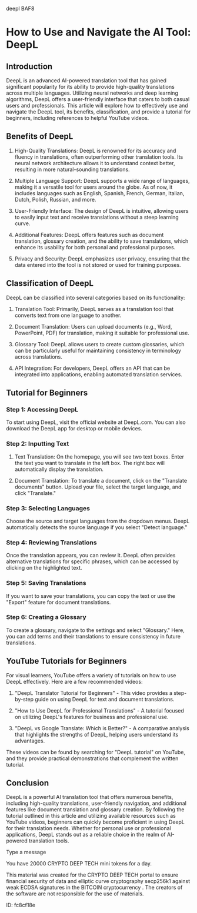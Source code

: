 deepl BAF8
# How to Use and Navigate the AI Tool: DeepL



## Introduction



DeepL is an advanced AI-powered translation tool that has gained significant popularity for its ability to provide high-quality translations across multiple languages. Utilizing neural networks and deep learning algorithms, DeepL offers a user-friendly interface that caters to both casual users and professionals. This article will explore how to effectively use and navigate the DeepL tool, its benefits, classification, and provide a tutorial for beginners, including references to helpful YouTube videos.



## Benefits of DeepL



1. High-Quality Translations: DeepL is renowned for its accuracy and fluency in translations, often outperforming other translation tools. Its neural network architecture allows it to understand context better, resulting in more natural-sounding translations.



2. Multiple Language Support: DeepL supports a wide range of languages, making it a versatile tool for users around the globe. As of now, it includes languages such as English, Spanish, French, German, Italian, Dutch, Polish, Russian, and more.



3. User-Friendly Interface: The design of DeepL is intuitive, allowing users to easily input text and receive translations without a steep learning curve.



4. Additional Features: DeepL offers features such as document translation, glossary creation, and the ability to save translations, which enhance its usability for both personal and professional purposes.



5. Privacy and Security: DeepL emphasizes user privacy, ensuring that the data entered into the tool is not stored or used for training purposes.



## Classification of DeepL



DeepL can be classified into several categories based on its functionality:



1. Translation Tool: Primarily, DeepL serves as a translation tool that converts text from one language to another.



2. Document Translation: Users can upload documents (e.g., Word, PowerPoint, PDF) for translation, making it suitable for professional use.



3. Glossary Tool: DeepL allows users to create custom glossaries, which can be particularly useful for maintaining consistency in terminology across translations.



4. API Integration: For developers, DeepL offers an API that can be integrated into applications, enabling automated translation services.



## Tutorial for Beginners



### Step 1: Accessing DeepL



To start using DeepL, visit the official website at DeepL.com. You can also download the DeepL app for desktop or mobile devices.



### Step 2: Inputting Text



1. Text Translation: On the homepage, you will see two text boxes. Enter the text you want to translate in the left box. The right box will automatically display the translation.



2. Document Translation: To translate a document, click on the "Translate documents" button. Upload your file, select the target language, and click "Translate."



### Step 3: Selecting Languages



Choose the source and target languages from the dropdown menus. DeepL automatically detects the source language if you select "Detect language."



### Step 4: Reviewing Translations



Once the translation appears, you can review it. DeepL often provides alternative translations for specific phrases, which can be accessed by clicking on the highlighted text.



### Step 5: Saving Translations



If you want to save your translations, you can copy the text or use the "Export" feature for document translations.



### Step 6: Creating a Glossary



To create a glossary, navigate to the settings and select "Glossary." Here, you can add terms and their translations to ensure consistency in future translations.



## YouTube Tutorials for Beginners



For visual learners, YouTube offers a variety of tutorials on how to use DeepL effectively. Here are a few recommended videos:



1. "DeepL Translator Tutorial for Beginners" - This video provides a step-by-step guide on using DeepL for text and document translations.



2. "How to Use DeepL for Professional Translations" - A tutorial focused on utilizing DeepL's features for business and professional use.



3. "DeepL vs Google Translate: Which is Better?" - A comparative analysis that highlights the strengths of DeepL, helping users understand its advantages.



These videos can be found by searching for "DeepL tutorial" on YouTube, and they provide practical demonstrations that complement the written tutorial.



## Conclusion



DeepL is a powerful AI translation tool that offers numerous benefits, including high-quality translations, user-friendly navigation, and additional features like document translation and glossary creation. By following the tutorial outlined in this article and utilizing available resources such as YouTube videos, beginners can quickly become proficient in using DeepL for their translation needs. Whether for personal use or professional applications, DeepL stands out as a reliable choice in the realm of AI-powered translation tools.



Type a message

You have 20000 CRYPTO DEEP TECH mini tokens for a day.


This material was created for the  CRYPTO DEEP TECH portal  to ensure financial security of data and elliptic curve cryptography  secp256k1 against weak ECDSA  signatures   in the  BITCOIN cryptocurrency . The creators of the software are not responsible for the use of materials.

 ID: fc8cf18e
